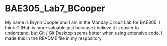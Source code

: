 # BAE305_Lab7_BCooper
 My name is Brynn Cooper and I am in the Monday Circuit Lab for BAE305. I think GitHub is more valuable just because I believe it is easier to understand, but Git / Git Desktop seems better when using extensive code. I made this in the README file in my respository.